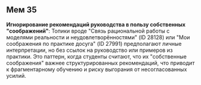 ## Мем 35

**Игнорирование рекомендаций руководства в пользу собственных "соображений"**: Топики вроде "Связь рациональной работы с моделями реальности и неудовлетворённостями" (ID 28128) или "Мои соображения по практике досуга" (ID 27991) предполагают личные интерпретации, но без ссылок на руководство или примеров из практики. Это паттерн, когда студенты считают, что их "собственные соображения" важнее структурированных рекомендаций, что приводит к фрагментарному обучению и риску выгорания от несогласованных усилий.